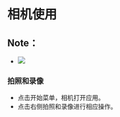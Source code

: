 # 相机使用
## Note：  
- ![](https://github.com/openthos/community-analysis/blob/master/pic/XJ/tmp_17440-Screenshot_2017-01-12-18-22-181254277300.png)

### 拍照和录像
- 点击开始菜单，相机打开应用。
- 点击右侧拍照和录像进行相应操作。
